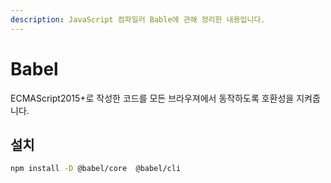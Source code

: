 ```yaml
---
description: JavaScript 컴파일러 Bable에 관해 정리한 내용입니다.
---
```


# Babel

ECMAScript2015+로 작성한 코드를 모든 브라우져에서 동작하도록 호환성을 지켜줍니다.

## 설치

```bash
npm install -D @babel/core  @babel/cli
```
